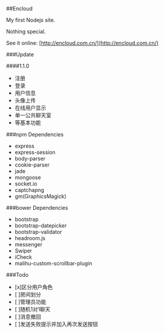 ##Encloud

My first Nodejs site.

Nothing special.

See it online: [http://encloud.com.cn/](http://encloud.com.cn/)

###Update

####1.1.0
- 注册
- 登录
- 用户信息
- 头像上传
- 在线用户显示
- 单一公共聊天室
- 等基本功能

###npm Dependencies
- express
- express-session
- body-parser
- cookie-parser
- jade
- mongoose
- socket.io
- captchapng
- gm(GraphicsMagick)

###bower Dependencies
- bootstrap
- bootstrap-datepicker
- bootstrap-validator
- headroom.js
- messenger
- Swiper
- iCheck
- malihu-custom-scrollbar-plugin

###Todo

- [x]区分用户角色
- [ ]房间划分
- [ ]管理员功能
- [ ]随机1对1聊天
- [ ]消息撤回
- [ ]发送失败提示并加入再次发送按钮